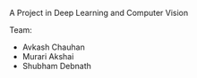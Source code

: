 A Project in Deep Learning and Computer Vision

Team:
- Avkash Chauhan
- Murari Akshai
- Shubham Debnath


